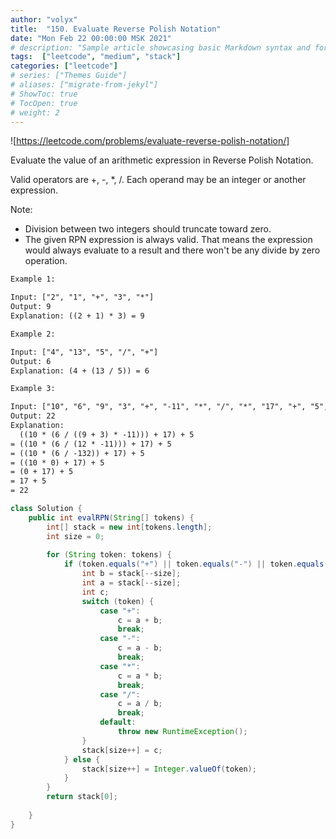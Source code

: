 ```yaml
---
author: "volyx"
title:  "150. Evaluate Reverse Polish Notation"
date: "Mon Feb 22 00:00:00 MSK 2021"
# description: "Sample article showcasing basic Markdown syntax and formatting for HTML elements."
tags:  ["leetcode", "medium", "stack"]
categories: ["leetcode"]
# series: ["Themes Guide"]
# aliases: ["migrate-from-jekyl"]
# ShowToc: true
# TocOpen: true
# weight: 2
---
```


![https://leetcode.com/problems/evaluate-reverse-polish-notation/]

Evaluate the value of an arithmetic expression in Reverse Polish Notation.

Valid operators are +, -, *, /. Each operand may be an integer or another expression.

Note:

- Division between two integers should truncate toward zero.
- The given RPN expression is always valid. That means the expression would always evaluate to a result and there won't be any divide by zero operation.

```txt
Example 1:

Input: ["2", "1", "+", "3", "*"]
Output: 9
Explanation: ((2 + 1) * 3) = 9

Example 2:

Input: ["4", "13", "5", "/", "+"]
Output: 6
Explanation: (4 + (13 / 5)) = 6

Example 3:

Input: ["10", "6", "9", "3", "+", "-11", "*", "/", "*", "17", "+", "5", "+"]
Output: 22
Explanation: 
  ((10 * (6 / ((9 + 3) * -11))) + 17) + 5
= ((10 * (6 / (12 * -11))) + 17) + 5
= ((10 * (6 / -132)) + 17) + 5
= ((10 * 0) + 17) + 5
= (0 + 17) + 5
= 17 + 5
= 22
```


```java
class Solution {
    public int evalRPN(String[] tokens) {
        int[] stack = new int[tokens.length];
        int size = 0;
        
        for (String token: tokens) {
            if (token.equals("+") || token.equals("-") || token.equals("*") || token.equals("/") ) {
                int b = stack[--size];
                int a = stack[--size];
                int c;
                switch (token) {
                    case "+":
                        c = a + b;
                        break;
                    case "-":
                        c = a - b;
                        break;
                    case "*":
                        c = a * b;
                        break;
                    case "/":
                        c = a / b;
                        break;
                    default:
                        throw new RuntimeException();
                }
                stack[size++] = c;
            } else {
                stack[size++] = Integer.valueOf(token);
            }
        }
        return stack[0];
        
    }
}
